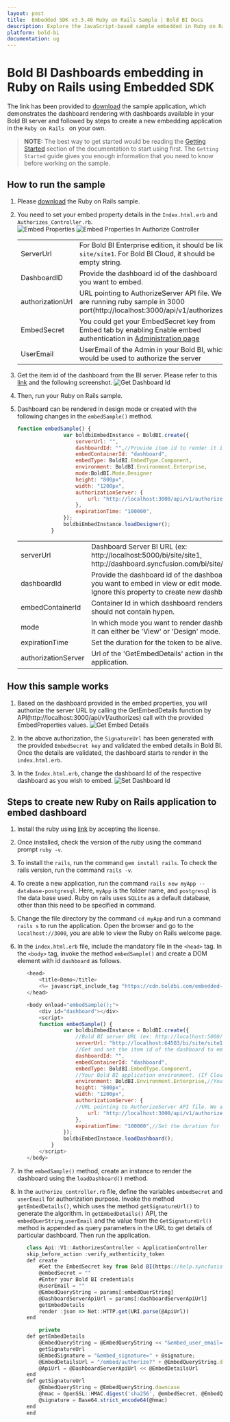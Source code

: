 ```yaml
---
layout: post
title:  Embedded SDK v3.3.40 Ruby on Rails Sample | Bold BI Docs
description: Explore the JavaScript-based sample embedded in Ruby on Rails application supported since v3.3.40 of Bold BI.
platform: bold-bi
documentation: ug
---
```


# Bold BI Dashboards embedding in Ruby on Rails using Embedded SDK

The link has been provided to [download](https://onpremise-demo.boldbi.com/getting-started/ruby-on-rails-v3.3/sample.zip)  the sample application, which demonstrates the dashboard rendering with dashboards available in your Bold BI server and followed by steps to create a new embedding application in the `Ruby on Rails ` on your own.  

> **NOTE:** The best way to get started would be reading the [Getting Started](/embedded-bi/javascript-based/getting-started/) section of the documentation to start using first. The `Getting Started` guide gives you enough information that you need to know before working on the sample. 

    
## How to run the sample

 1. Please [download](https://onpremise-demo.boldbi.com/getting-started/ruby-on-rails-v3.3/sample.zip) the Ruby on Rails sample.    

 2. You need to set your embed property details in the `Index.html.erb` and `Authorizes_Controller.rb`.  
    ![Embed Properties](/static/assets/embedded/javascript/sample/images/ruby-index-props.png)
    ![Embed Properties In Authorize Controller](/static/assets/embedded/javascript/sample/images/ruby-authorize-props.png)
    <meta charset="utf-8"/>
    <table>
    <tbody>
    <tr>
        <td align="left">ServerUrl</td>
        <td align="left">For Bold BI Enterprise edition, it should be like <code>site/site1</code>. For Bold BI Cloud, it should be empty string.</td>
    </tr>
    <tr>
        <td align="left">DashboardID</td>
        <td align="left">Provide the dashboard id of the dashboard you want to embed.</td>
    </tr>
    <tr>
        <td align="left">authorizationUrl</td>
        <td align="left">URL pointing to AuthorizeServer API file. We are running ruby sample in 3000 port(http://localhost:3000/api/v1/authorizes).</td>
    </tr>
    <tr>
        <td align="left">EmbedSecret</td>
        <td align="left">You could get your EmbedSecret key from Embed tab by enabling Enable embed authentication in <a href ='https://help.boldbi.com/embedded-bi/site-administration/embed-settings/'>Administration page</a></td>
    </tr>
    <tr>
        <td align="left">UserEmail</td>
        <td align="left">UserEmail of the Admin in your Bold BI, which would be used to authorize the server </td>
    </tr>
    </tbody>
    </table>

 3. Get the item id of the dashboard from the BI server. Please refer to this [link](/embedded-bi/working-with-dashboards/share-dashboards/get-dashboard-link/#get-link) and the following screenshot. 
    ![Get Dashboard Id](/static/assets/embedded/javascript/sample/images/get-dashboard-id.png)

 4. Then, run your Ruby on Rails sample.
 5. Dashboard can be rendered in design mode or created with the following changes in the `embedSample()` method.

     ```js
     function embedSample() {
                    var boldbiEmbedInstance = BoldBI.create({
                        serverUrl: "",
                        dashboardId: "",//Provide item id to render it in design mode,to create dashboard remove this property
                        embedContainerId: "dashboard",
                        embedType: BoldBI.EmbedType.Component,
                        environment: BoldBI.Environment.Enterprise,
                        mode:BoldBI.Mode.Designer
                        height: "800px",
                        width: "1200px",
                        authorizationServer: {
                            url: "http://localhost:3000/api/v1/authorizes"
                        },
                        expirationTime: "100000",
                    });
                    boldbiEmbedInstance.loadDesigner();
                }
     ```

    <meta charset="utf-8"/>
    <table>
    <tbody>
    <tr>
    <td align="left">serverUrl</td>
    <td align="left">Dashboard Server BI URL (ex: http://localhost:5000/bi/site/site1, http://dashboard.syncfusion.com/bi/site/site1)</td>
    </tr>
    <tr>
    <td align="left">dashboardId</td>
    <td align="left">Provide the dashboard id of the dashboard you want to embed in view or edit mode. Ignore this property to create new dashboard.</td>
    </tr>
    <tr>
    <td align="left">embedContainerId</td>
    <td align="left">Container Id in which dashboard renders.It should not contain hypen.</td>
    </tr>
    <tr>
    <td align="left">mode</td>
    <td align="left">In which mode you want to render dashboard. It can either be 'View' or 'Design' mode. </td>
    </tr>
    <tr>
    <td align="left">expirationTime</td>
    <td align="left">Set the duration for the token to be alive.</td>
    </tr>
    <tr>
    <td align="left">authorizationServer</td>
    <td align="left">Url of the 'GetEmbedDetails' action in the application.</td>
    </tr>
    </tbody>
    </table>

## How this sample works

 1. Based on the dashboard provided in the embed properties, you will authorize the server URL by calling the GetEmbedDetails function by API(http://localhost:3000/api/v1/authorizes) call with the provided EmbedProperties values.
 ![Get Embed Details](/static/assets/embedded/javascript/sample/images/ruby-authorize.png)

 2. In the above authorization, the `SignatureUrl` has been generated with the provided `EmbedSecret key` and validated the embed details in Bold BI. Once the details are validated, the dashboard starts to render in the `index.html.erb`.

 3. In the `Index.html.erb`, change the dashboard Id of the respective dashboard as you wish to embed.
 ![Set Dashboard Id](/static/assets/embedded/javascript/sample/images/ruby-dashboard.png)

## Steps to create new Ruby on Rails application to embed dashboard

 1. Install the ruby using [link](https://rubyinstaller.org/) by accepting the license.
 2. Once installed, check the version of the ruby using the command prompt `ruby -v`.
 3. To install the `rails`, run the command `gem install rails`. To check the rails version, run the command `rails -v`.
 4. To create a new application, run the command `rails new myApp --database-postgresql`. Here, `myApp` is the folder name, and `postgresql` is the data base used. Ruby on rails uses `SQLite` as a default database, other than this need to be specified in command.
 5. Change the file directory by the command `cd myApp` and run a command `rails s` to run the application. Open the browser and go to the `localhost://3000`, you are able to view the Ruby on Rails welcome page.

 6. In the `index.html.erb` file, include the mandatory file in the `<head>` tag. In the `<body>` tag, invoke the method `embedSample()` and create a DOM element with id `dashboard` as follows.

     ```js
        <head>
            <title>Demo</title>
            <%= javascript_include_tag "https://cdn.boldbi.com/embedded-sdk/v5.3.53/boldbi-embed.js", "data-turbolinks-track" => true  %>
        </head>

        <body onload="embedSample();">
            <div id="dashboard"></div>
            <script>
            function embedSample() {
                    var boldbiEmbedInstance = BoldBI.create({
                        //Bold BI server URL (ex: http://localhost:5000/bi/site/site1, http://demo.boldbi.com/bi/site/site1)
                        serverUrl: "http://localhost:64503/bi/site/site1",
                        //Get and set the item id of the dashboard to embed from BI server(https://help.syncfusion.com/bold-bi/enterprise-bi/share-dashboards/get-dashboard-link#get-link).
                        dashboardId: "",
                        embedContainerId: "dashboard",
                        embedType: BoldBI.EmbedType.Component,
                        //Your Bold BI application environment. (If Cloud, you should use `Cloud`, if Enterprise, you should use `Enterprise`)
                        environment: BoldBI.Environment.Enterprise,//Your Bold BI application environment. (If Cloud, you should use cloud, if  Enterprise, you should use enterprise)
                        height: "800px",
                        width: "1200px",
                        authorizationServer: {
                        //URL pointing to AuthorizeServer API file. We are running ruby sample in 3000 port(http://localhost:3000/api/v1/authorizes). Learn more about authorize server(https://help.syncfusion.com/bold-bi/embedded-bi/javascript/authorize-server)
                            url: "http://localhost:3000/api/v1/authorizes"
                        },
                        expirationTime: "100000",//Set the duration for the token to be alive.
                    });
                    boldbiEmbedInstance.loadDashboard();
                }
            </script>
        </body>
     ```

 2. In the `embedSample()` method, create an instance to render the dashboard using the `loadDashboard()` method.

 3. In the `authorize_controller.rb` file, define the variables `embedSecret` and `userEmail` for authorization purpose. Invoke the method `getEmbedDetails()`, which uses the method `getSignatureUrl()` to generate the algorithm.
 In `getEmbedDetails()` API, the `embedQuerString`,`userEmail` and the value from the `GetSignatureUrl()` method is appended as query parameters in the URL to get details of particular dashboard. Then run the application.

     ```js
        class Api::V1::AuthorizesController < ApplicationController
        skip_before_action :verify_authenticity_token
        def create 
            #Get the EmbedSecret key from Bold BI(https://help.syncfusion.com/bold-bi/on-premise/site-settings/embed-settings)
            @embedSecret = ""
            #Enter your Bold BI credentials
            @userEmail = ""
            @EmbedQueryString = params[:embedQuerString]
            @DashboardServerApiUrl = params[:dashboardServerApiUrl]
            getEmbedDetails
            render :json => Net::HTTP.get(URI.parse(@ApiUrl))
        end

            private
        def getEmbedDetails
            @EmbedQueryString = @EmbedQueryString << "&embed_user_email=" << @userEmail
            getSignatureUrl
            @EmbedSignature = "&embed_signature=" + @signature;
            @EmbedDetailsUrl = "/embed/authorize?" + @EmbedQueryString.downcase + @EmbedSignature;
            @ApiUrl = @DashboardServerApiUrl << @EmbedDetailsUrl
        end
        def getSignatureUrl
            @EmbedQueryString = @EmbedQueryString.downcase
            @hmac = OpenSSL::HMAC.digest('sha256', @embedSecret, @EmbedQueryString)
            @signature = Base64.strict_encode64(@hmac)
        end
        end
     ```